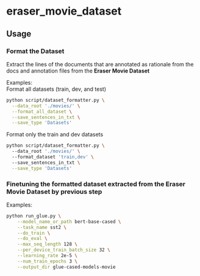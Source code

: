 # eraser_movie_dataset

## Usage
### Format the Dataset
Extract the lines of the documents that are annotated as rationale from the docs and annotation files from the **Eraser Movie Dataset**

Examples: <br/>
Format all datasets (train, dev, and test)
```bash
python script/dataset_formatter.py \
  --data_root './movies/' \
  --format_all_dataset \
  --save_sentences_in_txt \
  --save_type 'Datasets'
```

Format only the train and dev datasets
```bash
python script/dataset_formatter.py \ 
  --data_root './movies/' \ 
  --format_dataset 'train,dev' \ 
  --save_sentences_in_txt \
  --save_type 'Datasets'
```
### Finetuning the formatted dataset extracted from the Eraser Movie Dataset by previous step
Examples: <br/>
```bash
python run_glue.py \
    --model_name_or_path bert-base-cased \
    --task_name sst2 \
    --do_train \
    --do_eval \
    --max_seq_length 128 \
    --per_device_train_batch_size 32 \
    --learning_rate 2e-5 \
    --num_train_epochs 3 \
    --output_dir glue-cased-models-movie
```
